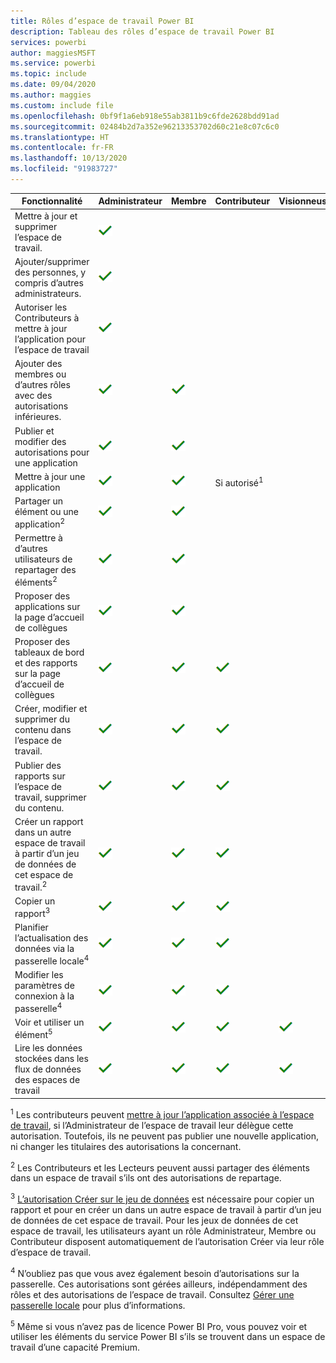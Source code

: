 ```yaml
---
title: Rôles d’espace de travail Power BI
description: Tableau des rôles d’espace de travail Power BI
services: powerbi
author: maggiesMSFT
ms.service: powerbi
ms.topic: include
ms.date: 09/04/2020
ms.author: maggies
ms.custom: include file
ms.openlocfilehash: 0bf9f1a6eb918e55ab3811b9c6fde2628bdd91ad
ms.sourcegitcommit: 02484b2d7a352e96213353702d60c21e8c07c6c0
ms.translationtype: HT
ms.contentlocale: fr-FR
ms.lasthandoff: 10/13/2020
ms.locfileid: "91983727"
---
```

|Fonctionnalité   | Administrateur  | Membre  | Contributeur  | Visionneuse |
|---|---|---|---|---|
| Mettre à jour et supprimer l’espace de travail.  | ![Coche Oui](media/power-bi-workspace-roles-table/green-checkmark.png) |   |   |   | 
| Ajouter/supprimer des personnes, y compris d’autres administrateurs.  |  ![Coche Oui](media/power-bi-workspace-roles-table/green-checkmark.png) |   |   |   |
| Autoriser les Contributeurs à mettre à jour l’application pour l’espace de travail  |  ![Coche Oui](media/power-bi-workspace-roles-table/green-checkmark.png) |   |   |   |
| Ajouter des membres ou d’autres rôles avec des autorisations inférieures.  |  ![Coche Oui](media/power-bi-workspace-roles-table/green-checkmark.png) | ![Coche Oui](media/power-bi-workspace-roles-table/green-checkmark.png)  |   |   |
| Publier et modifier des autorisations pour une application |  ![Coche Oui](media/power-bi-workspace-roles-table/green-checkmark.png) | ![Coche Oui](media/power-bi-workspace-roles-table/green-checkmark.png)  |   |   |
| Mettre à jour une application |  ![Coche Oui](media/power-bi-workspace-roles-table/green-checkmark.png) | ![Coche Oui](media/power-bi-workspace-roles-table/green-checkmark.png)  |  Si autorisé<sup>1</sup>  |   |
| Partager un élément ou une application<sup>2</sup> |  ![Coche Oui](media/power-bi-workspace-roles-table/green-checkmark.png) | ![Coche Oui](media/power-bi-workspace-roles-table/green-checkmark.png)  |   |   |
| Permettre à d’autres utilisateurs de repartager des éléments<sup>2</sup> |  ![Coche Oui](media/power-bi-workspace-roles-table/green-checkmark.png) | ![Coche Oui](media/power-bi-workspace-roles-table/green-checkmark.png)  |   |   |
| Proposer des applications sur la page d’accueil de collègues |  ![Coche Oui](media/power-bi-workspace-roles-table/green-checkmark.png) | ![Coche Oui](media/power-bi-workspace-roles-table/green-checkmark.png)  |   |   |
| Proposer des tableaux de bord et des rapports sur la page d’accueil de collègues |  ![Coche Oui](media/power-bi-workspace-roles-table/green-checkmark.png) | ![Coche Oui](media/power-bi-workspace-roles-table/green-checkmark.png)  | ![Coche Oui](media/power-bi-workspace-roles-table/green-checkmark.png) |   |
| Créer, modifier et supprimer du contenu dans l’espace de travail.  |  ![Coche Oui](media/power-bi-workspace-roles-table/green-checkmark.png) | ![Coche Oui](media/power-bi-workspace-roles-table/green-checkmark.png)  | ![Coche Oui](media/power-bi-workspace-roles-table/green-checkmark.png)  |   |
| Publier des rapports sur l’espace de travail, supprimer du contenu.  |  ![Coche Oui](media/power-bi-workspace-roles-table/green-checkmark.png) | ![Coche Oui](media/power-bi-workspace-roles-table/green-checkmark.png)  | ![Coche Oui](media/power-bi-workspace-roles-table/green-checkmark.png)  |   |
| Créer un rapport dans un autre espace de travail à partir d’un jeu de données de cet espace de travail.<sup>2</sup> |  ![Coche Oui](media/power-bi-workspace-roles-table/green-checkmark.png) | ![Coche Oui](media/power-bi-workspace-roles-table/green-checkmark.png)  | ![Coche Oui](media/power-bi-workspace-roles-table/green-checkmark.png)  |   |
| Copier un rapport<sup>3</sup> | ![Coche Oui](media/power-bi-workspace-roles-table/green-checkmark.png) | ![Coche Oui](media/power-bi-workspace-roles-table/green-checkmark.png) | ![Coche Oui](media/power-bi-workspace-roles-table/green-checkmark.png) |  |
| Planifier l’actualisation des données via la passerelle locale<sup>4</sup> | ![Coche Oui](media/power-bi-workspace-roles-table/green-checkmark.png) | ![Coche Oui](media/power-bi-workspace-roles-table/green-checkmark.png) | ![Coche Oui](media/power-bi-workspace-roles-table/green-checkmark.png) |  |
| Modifier les paramètres de connexion à la passerelle<sup>4</sup> | ![Coche Oui](media/power-bi-workspace-roles-table/green-checkmark.png) | ![Coche Oui](media/power-bi-workspace-roles-table/green-checkmark.png) | ![Coche Oui](media/power-bi-workspace-roles-table/green-checkmark.png) |  |
| Voir et utiliser un élément<sup>5</sup> |  ![Coche Oui](media/power-bi-workspace-roles-table/green-checkmark.png) | ![Coche Oui](media/power-bi-workspace-roles-table/green-checkmark.png)  | ![Coche Oui](media/power-bi-workspace-roles-table/green-checkmark.png)  | ![Coche Oui](media/power-bi-workspace-roles-table/green-checkmark.png)  |
| Lire les données stockées dans les flux de données des espaces de travail | ![Coche Oui](media/power-bi-workspace-roles-table/green-checkmark.png) | ![Coche Oui](media/power-bi-workspace-roles-table/green-checkmark.png) | ![Coche Oui](media/power-bi-workspace-roles-table/green-checkmark.png) | ![Coche Oui](media/power-bi-workspace-roles-table/green-checkmark.png) |

<sup>1</sup> Les contributeurs peuvent [mettre à jour l’application associée à l’espace de travail](../collaborate-share/service-create-the-new-workspaces.md#allow-contributors-to-update-the-app), si l’Administrateur de l’espace de travail leur délègue cette autorisation. Toutefois, ils ne peuvent pas publier une nouvelle application, ni changer les titulaires des autorisations la concernant.

<sup>2</sup> Les Contributeurs et les Lecteurs peuvent aussi partager des éléments dans un espace de travail s’ils ont des autorisations de repartage.

<sup>3</sup> [L’autorisation Créer sur le jeu de données](../connect-data/service-datasets-build-permissions.md) est nécessaire pour copier un rapport et pour en créer un dans un autre espace de travail à partir d’un jeu de données de cet espace de travail. Pour les jeux de données de cet espace de travail, les utilisateurs ayant un rôle Administrateur, Membre ou Contributeur disposent automatiquement de l’autorisation Créer via leur rôle d’espace de travail.

<sup>4</sup> N’oubliez pas que vous avez également besoin d’autorisations sur la passerelle. Ces autorisations sont gérées ailleurs, indépendamment des rôles et des autorisations de l’espace de travail. Consultez [Gérer une passerelle locale](/data-integration/gateway/service-gateway-manage) pour plus d’informations.

<sup>5</sup> Même si vous n’avez pas de licence Power BI Pro, vous pouvez voir et utiliser les éléments du service Power BI s’ils se trouvent dans un espace de travail d’une capacité Premium.